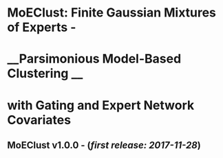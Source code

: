 __MoEClust: Finite Gaussian Mixtures of Experts -__   
=====================================================
__Parsimonious Model-Based Clustering  __  
===========================================
__with Gating and Expert Network Covariates__
=============================================

## MoEClust v1.0.0 - (_first release: 2017-11-28_)
